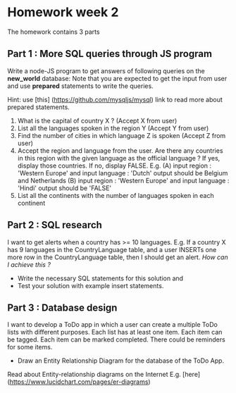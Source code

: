 # Homework week 2
The homework contains 3 parts

## Part 1 : More SQL queries through JS program
Write a node-JS program to get answers of following queries
on the **new_world** database: Note that you are expected to get the input from user
and use **prepared** statements to write the queries.

Hint: use [this] (https://github.com/mysqljs/mysql) link to read more
about prepared statements.

1. What is the capital of country X ? (Accept X from user)
2. List all the languages spoken in the region Y (Accept Y from user)
3. Find the number of cities in which language Z is spoken (Accept Z from user)
4. Accept the region and language from the user.
   Are there any countries in this region with the given language
   as the official language ?
   If yes, display those countries.
   If no, display FALSE.
   E.g.
   (A) input region : 'Western Europe' and input language : 'Dutch'
   output should be Belgium and Netherlands
   (B) input region : 'Western Europe' and input language : 'Hindi'
   output should be 'FALSE'
5. List all the continents with the number of languages spoken in each continent


## Part 2 : SQL research
I want to get alerts when a country has >= 10 languages.
E.g. If a country X has 9 languages in the CountryLanguage table,
and a user INSERTs one more row in the CountryLanguage table, then I should get an alert.
*How can I achieve this ?*
- Write the necessary SQL statements for this solution and
- Test your solution with example insert statements.

## Part 3 : Database design
I want to develop a ToDo app in which a user can create a multiple
ToDo lists with different purposes. Each list has at least one item.
Each item can be tagged. Each item can be marked completed.
There could be reminders for some items.

- Draw an Entity Relationship Diagram for the database of the ToDo App.

Read about Entity-relationship diagrams on the Internet
E.g. [here] (https://www.lucidchart.com/pages/er-diagrams)
